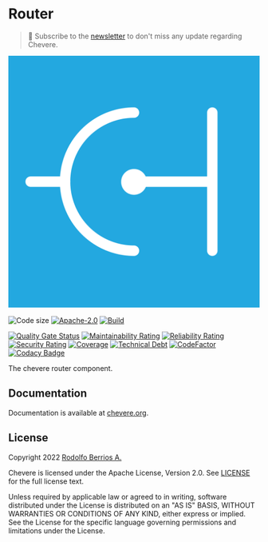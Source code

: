 # Router

> 🔔 Subscribe to the [newsletter](https://newsletter.chevereto.com/subscription?f=gTmksA6763vPCG763763kYCOTgWu6Kx4BPohVDY97aHddrqis6B763cHay8dhtmMKlI6r3vUfGREZmSvDNNGj3MlrRJV7A) to don't miss any update regarding Chevere.

![Chevere](LOGO.svg)

![Code size](https://img.shields.io/github/languages/code-size/chevere/router?style=flat-square) [![Apache-2.0](https://img.shields.io/github/license/chevere/router?style=flat-square)](LICENSE) [![Build](https://img.shields.io/github/workflow/status/chevere/router/Test?style=flat-square)](https://github.com/chevere/router/actions)

[![Quality Gate Status](https://sonarcloud.io/api/project_badges/measure?project=chevere_router&metric=alert_status)](https://sonarcloud.io/dashboard?id=chevere_router) [![Maintainability Rating](https://sonarcloud.io/api/project_badges/measure?project=chevere_router&metric=sqale_rating)](https://sonarcloud.io/dashboard?id=chevere_router) [![Reliability Rating](https://sonarcloud.io/api/project_badges/measure?project=chevere_router&metric=reliability_rating)](https://sonarcloud.io/dashboard?id=chevere_router) [![Security Rating](https://sonarcloud.io/api/project_badges/measure?project=chevere_router&metric=security_rating)](https://sonarcloud.io/dashboard?id=chevere_router) [![Coverage](https://sonarcloud.io/api/project_badges/measure?project=chevere_router&metric=coverage)](https://sonarcloud.io/dashboard?id=chevere_router) [![Technical Debt](https://sonarcloud.io/api/project_badges/measure?project=chevere_router&metric=sqale_index)](https://sonarcloud.io/dashboard?id=chevere_router) [![CodeFactor](https://www.codefactor.io/repository/github/chevere/router/badge)](https://www.codefactor.io/repository/github/chevere/router) [![Codacy Badge](https://app.codacy.com/project/badge/Grade/51b15c6606be44adb1068761bfa2ff04)](https://www.codacy.com/gh/chevere/router/dashboard)

The chevere router component.

## Documentation

Documentation is available at [chevere.org](https://chevere.org/).

## License

Copyright 2022 [Rodolfo Berrios A.](https://rodolfoberrios.com/)

Chevere is licensed under the Apache License, Version 2.0. See [LICENSE](LICENSE) for the full license text.

Unless required by applicable law or agreed to in writing, software distributed under the License is distributed on an "AS IS" BASIS, WITHOUT WARRANTIES OR CONDITIONS OF ANY KIND, either express or implied. See the License for the specific language governing permissions and limitations under the License.
